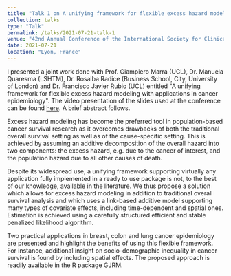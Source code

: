 ```yaml
---
title: "Talk 1 on A unifying framework for flexible excess hazard modeling with applications in cancer epidemiology"
collection: talks
type: "Talk"
permalink: /talks/2021-07-21-talk-1
venue: "42nd Annual Conference of the International Society for Clinical Biostatisticians (ISCB)"
date: 2021-07-21
location: "Lyon, France"
---
```

I presented a joint work done with Prof. Giampiero Marra (UCL), Dr. Manuela Quaresma (LSHTM), Dr. Rosalba Radice (Business School, City, University of London) and Dr. Francisco Javier Rubio (UCL) entitled "A unifying framework for flexible excess hazard modeling with applications in cancer epidemiology". The video presentation of the slides used at the conference can be found [here](https://youtu.be/YOuhMSqAuA8). A brief abstract follows.

Excess hazard modeling has become the preferred tool in population-based cancer survival research as it overcomes drawbacks of both the traditional overall survival setting as well as of the cause-specific setting. This is achieved by assuming an additive decomposition of the overall hazard into two components: the excess hazard, e.g. due to the cancer of interest, and the population hazard due to all other causes of death.

Despite its widespread use, a unifying framework supporting virtually any application fully implemented in a ready to use package is not, to the best of our knowledge, available in the literature. We thus propose a solution which allows for excess hazard modeling in addition to traditional overall survival analysis and which uses a link-based additive model supporting many types of covariate effects, including time-dependent and spatial ones. Estimation is achieved using a carefully structured efficient and stable penalized likelihood algorithm.

Two practical applications in breast, colon and lung cancer epidemiology are presented and highlight the benefits of using this flexible framework. For instance, additional insight on socio-demographic inequality in cancer survival is found by including spatial effects. The proposed approach is readily available in the R package GJRM.

